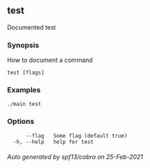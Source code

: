 ## test

Documented test

### Synopsis

How to document a command

```
test [flags]
```

### Examples

```
./main test
```

### Options

```
      --flag   Some flag (default true)
  -h, --help   help for test
```

###### Auto generated by spf13/cobra on 25-Feb-2021

